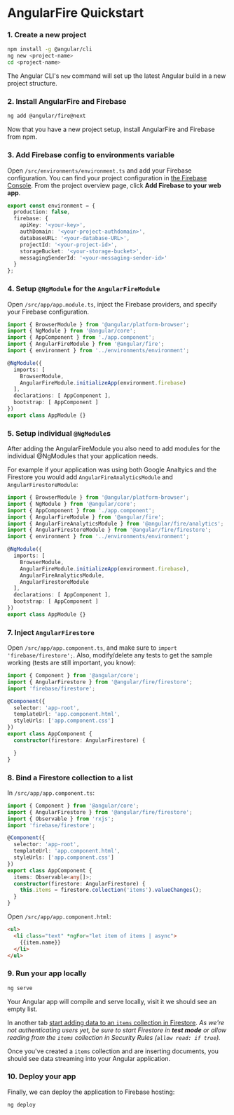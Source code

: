 # AngularFire Quickstart

### 1. Create a new project

```bash
npm install -g @angular/cli
ng new <project-name>
cd <project-name>
```

The Angular CLI's `new` command will set up the latest Angular build in a new project structure.

### 2. Install AngularFire and Firebase

```bash
ng add @angular/fire@next
```

Now that you have a new project setup, install AngularFire and Firebase from npm.

### 3. Add Firebase config to environments variable

Open `/src/environments/environment.ts` and add your Firebase configuration. You can find your project configuration in [the Firebase Console](https://console.firebase.google.com). From the project overview page, click **Add Firebase to your web app**.

```ts
export const environment = {
  production: false,
  firebase: {
    apiKey: '<your-key>',
    authDomain: '<your-project-authdomain>',
    databaseURL: '<your-database-URL>',
    projectId: '<your-project-id>',
    storageBucket: '<your-storage-bucket>',
    messagingSenderId: '<your-messaging-sender-id>'
  }
};
```

### 4. Setup `@NgModule` for the `AngularFireModule`

Open `/src/app/app.module.ts`, inject the Firebase providers, and specify your Firebase configuration.

```ts
import { BrowserModule } from '@angular/platform-browser';
import { NgModule } from '@angular/core';
import { AppComponent } from './app.component';
import { AngularFireModule } from '@angular/fire';
import { environment } from '../environments/environment';

@NgModule({
  imports: [
    BrowserModule,
    AngularFireModule.initializeApp(environment.firebase)
  ],
  declarations: [ AppComponent ],
  bootstrap: [ AppComponent ]
})
export class AppModule {}
```

### 5. Setup individual `@NgModule`s

After adding the AngularFireModule you also need to add modules for the individual @NgModules that your application needs.

For example if your application was using both Google Analtyics and the Firestore you would add `AngularFireAnalyticsModule` and `AngularFirestoreModule`:

```ts
import { BrowserModule } from '@angular/platform-browser';
import { NgModule } from '@angular/core';
import { AppComponent } from './app.component';
import { AngularFireModule } from '@angular/fire';
import { AngularFireAnalyticsModule } from '@angular/fire/analytics';
import { AngularFirestoreModule } from '@angular/fire/firestore';
import { environment } from '../environments/environment';

@NgModule({
  imports: [
    BrowserModule,
    AngularFireModule.initializeApp(environment.firebase),
    AngularFireAnalyticsModule,
    AngularFirestoreModule
  ],
  declarations: [ AppComponent ],
  bootstrap: [ AppComponent ]
})
export class AppModule {}
```

### 7. Inject `AngularFirestore`

Open `/src/app/app.component.ts`, and make sure to `import 'firebase/firestore';`. Also, modify/delete any tests to get the sample working (tests are still important, you know):

```ts
import { Component } from '@angular/core';
import { AngularFirestore } from '@angular/fire/firestore';
import 'firebase/firestore';

@Component({
  selector: 'app-root',
  templateUrl: 'app.component.html',
  styleUrls: ['app.component.css']
})
export class AppComponent {
  constructor(firestore: AngularFirestore) {

  }
}
```

### 8. Bind a Firestore collection to a list

In `/src/app/app.component.ts`:

```ts
import { Component } from '@angular/core';
import { AngularFirestore } from '@angular/fire/firestore';
import { Observable } from 'rxjs';
import 'firebase/firestore';

@Component({
  selector: 'app-root',
  templateUrl: 'app.component.html',
  styleUrls: ['app.component.css']
})
export class AppComponent {
  items: Observable<any[]>;
  constructor(firestore: AngularFirestore) {
    this.items = firestore.collection('items').valueChanges();
  }
}
```

Open `/src/app/app.component.html`:

```html
<ul>
  <li class="text" *ngFor="let item of items | async">
    {{item.name}}
  </li>
</ul>
```

### 9. Run your app locally

```bash
ng serve
```

Your Angular app will compile and serve locally, visit it we should see an empty list.

In another tab [start adding data to an `items` collection in Firestore](https://firebase.corp.google.com/project/_/database/firestore/data). *As we're not authenticating users yet, be sure to start Firestore in **test mode** or allow reading from the `items` collection in Security Rules (`allow read: if true`).*

Once you've created a `items` collection and are inserting documents, you should see data streaming into your Angular application.

### 10. Deploy your app

Finally, we can deploy the application to Firebase hosting:

```bash
ng deploy
```

